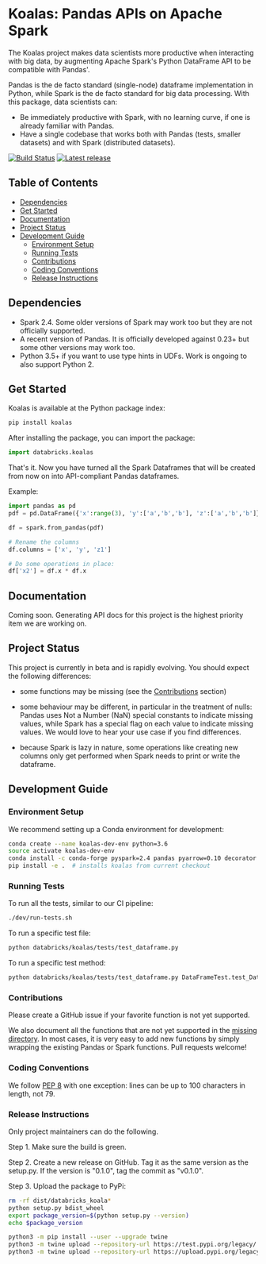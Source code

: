 

# Koalas: Pandas APIs on Apache Spark <!-- omit in toc -->

The Koalas project makes data scientists more productive when interacting with big data, by augmenting Apache Spark's Python DataFrame API to be compatible with Pandas'.

Pandas is the de facto standard (single-node) dataframe implementation in Python, while Spark is the de facto standard for big data processing. With this package, data scientists can:
 - Be immediately productive with Spark, with no learning curve, if one is already familiar with Pandas.
 - Have a single codebase that works both with Pandas (tests, smaller datasets) and with Spark (distributed datasets).

[![Build Status](https://travis-ci.com/databricks/spark-pandas.svg?token=Rzzgd1itxsPZRuhKGnhD&branch=master)](https://travis-ci.com/databricks/spark-pandas)
[![Latest release](https://img.shields.io/pypi/v/koalas.svg)](https://pypi.org/project/koalas/)


## Table of Contents <!-- omit in toc -->
- [Dependencies](#dependencies)
- [Get Started](#get-started)
- [Documentation](#documentation)
- [Project Status](#project-status)
- [Development Guide](#development-guide)
  - [Environment Setup](#environment-setup)
  - [Running Tests](#running-tests)
  - [Contributions](#contributions)
  - [Coding Conventions](#coding-conventions)
  - [Release Instructions](#release-instructions)


## Dependencies

 - Spark 2.4. Some older versions of Spark may work too but they are not officially supported.
 - A recent version of Pandas. It is officially developed against 0.23+ but some other versions may work too.
 - Python 3.5+ if you want to use type hints in UDFs. Work is ongoing to also support Python 2.


## Get Started

Koalas is available at the Python package index:
```bash
pip install koalas
```

After installing the package, you can import the package:
```py
import databricks.koalas
```

That's it. Now you have turned all the Spark Dataframes 
that will be created from now on into API-compliant Pandas 
dataframes.

Example:
```py
import pandas as pd
pdf = pd.DataFrame({'x':range(3), 'y':['a','b','b'], 'z':['a','b','b']})

df = spark.from_pandas(pdf)

# Rename the columns
df.columns = ['x', 'y', 'z1']

# Do some operations in place:
df['x2'] = df.x * df.x
```

## Documentation

Coming soon. Generating API docs for this project is the highest priority item we are working on.


## Project Status

This project is currently in beta and is rapidly evolving.
You should expect the following differences:

 - some functions may be missing (see the [Contributions](#Contributions) section)

 - some behaviour may be different, in particular in the treatment of nulls: Pandas uses
   Not a Number (NaN) special constants to indicate missing values, while Spark has a
   special flag on each value to indicate missing values. We would love to hear your use
   case if you find differences.
   
 - because Spark is lazy in nature, some operations like creating new columns only get 
   performed when Spark needs to print or write the dataframe.



## Development Guide

### Environment Setup

We recommend setting up a Conda environment for development:
```bash
conda create --name koalas-dev-env python=3.6
source activate koalas-dev-env
conda install -c conda-forge pyspark=2.4 pandas pyarrow=0.10 decorator flake8 nose
pip install -e .  # installs koalas from current checkout
```

### Running Tests

To run all the tests, similar to our CI pipeline:
```bash
./dev/run-tests.sh
```

To run a specific test file:
```bash
python databricks/koalas/tests/test_dataframe.py
```

To run a specific test method:
```bash
python databricks/koalas/tests/test_dataframe.py DataFrameTest.test_Dataframe
```

### Contributions

Please create a GitHub issue if your favorite function is not yet supported.

We also document all the functions that are not yet supported in the [missing directory](https://github.com/databricks/spark-pandas/tree/master/databricks/koalas/missing). In most cases, it is very easy to add new functions by simply wrapping the existing Pandas or Spark functions. Pull requests welcome!

### Coding Conventions
We follow [PEP 8](https://www.python.org/dev/peps/pep-0008/) with one exception: lines can be up to 100 characters in length, not 79.

### Release Instructions
Only project maintainers can do the following.

Step 1. Make sure the build is green.

Step 2. Create a new release on GitHub. Tag it as the same version as the setup.py.
If the version is "0.1.0", tag the commit as "v0.1.0".

Step 3. Upload the package to PyPi:
```bash
rm -rf dist/databricks_koala*
python setup.py bdist_wheel
export package_version=$(python setup.py --version)
echo $package_version

python3 -m pip install --user --upgrade twine
python3 -m twine upload --repository-url https://test.pypi.org/legacy/ dist/koalas-$package_version-py3-none-any.whl
python3 -m twine upload --repository-url https://upload.pypi.org/legacy/ dist/koalas-$package_version-py3-none-any.whl
```
